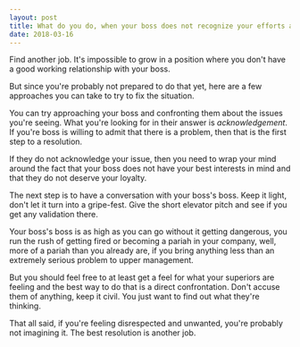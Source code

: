 ```yaml
---
layout: post
title: What do you do, when your boss does not recognize your efforts and give away all perks to other resources who actually performed lesser than me?
date: 2018-03-16
---
```


<p>Find another job. It's impossible to grow in a position where you don't have a good working relationship with your boss.</p><p>But since you're probably not prepared to do that yet, here are a few approaches you can take to try to fix the situation.</p><p>You can try approaching your boss and confronting them about the issues you're seeing. What you're looking for in their answer is <i>acknowledgement</i>. If you're boss is willing to admit that there is a problem, then that is the first step to a resolution.</p><p>If they do not acknowledge your issue, then you need to wrap your mind around the fact that your boss does not have your best interests in mind and that they do not deserve your loyalty.</p><p>The next step is to have a conversation with your boss's boss. Keep it light, don't let it turn into a gripe-fest. Give the short elevator pitch and see if you get any validation there.</p><p>Your boss's boss is as high as you can go without it getting dangerous, you run the rush of getting fired or becoming a pariah in your company, well, more of a pariah than you already are, if you bring anything less than an extremely serious problem to upper management.</p><p>But you should feel free to at least get a feel for what your superiors are feeling and the best way to do that is a direct confrontation. Don't accuse them of anything, keep it civil. You just want to find out what they're thinking.</p><p>That all said, if you're feeling disrespected and unwanted, you're probably not imagining it. The best resolution is another job.</p>
